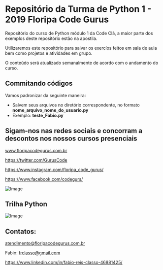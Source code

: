 Repositório da Turma de Python 1 -  2019 Floripa Code Gurus
===================================================


Repositório do curso de Python módulo 1 da Code Clã, a maior parte dos exemplos
 deste repositório estão na apostila.

Utilizaremos este repositório para salvar os exercíos feitos em sala de aula bem 
como projetos e atividades em grupo.


O conteúdo será atualizado semanalmente de acordo com o andamento do curso.


Commitando códigos
------------------

Vamos padronizar da seguinte maneira:

- Salvem seus arquivos no diretório correspondente, no formato **nome_arquivo_nome_do_usuario.py**
- Exemplo: **teste_Fabio.py**


Sigam-nos nas redes sociais e concorram a descontos nos nossos cursos presenciais
------------------------------------------------------------------

www.floripacodegurus.com.br

https://twitter.com/GurusCode

https://www.instagram.com/floripa_code_gurus/

https://www.facebook.com/codegurs/

![Image](https://github.com/frclasso/turma1_Python2019_CodeGurus/blob/master/banner__1004x558_github.png)


Trilha Python
--------------
![Image](https://github.com/frclasso/turma1_Python2019_CodeCla/blob/master/trilha_Python.png)




Contatos:
--------- 
atendimento@floripacodegurus.com.br

Fabio: frclasso@gmail.com

https://www.linkedin.com/in/fabio-reis-classo-46881425/

